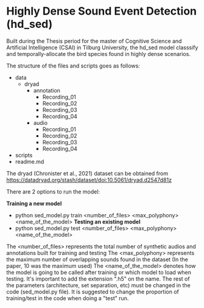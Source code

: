 # Highly Dense Sound Event Detection (hd_sed)

Built during the Thesis period for the master of Cognitive Science and Artificial Intelligence (CSAI) in Tilburg University, 
the hd_sed model classsify and temporally-allocate the bird species found in highly dense scenarios. 

The structure of the files and scripts goes as follows: 
- data 
    - dryad
        - annotation
            - Recording_01
            - Recording_02
            - Recording_03
            - Recording_04
        - audio
            - Recording_01
            - Recording_02
            - Recording_03
            - Recording_04
- scripts 
- readme.md

The dryad (Chronister et al., 2021) dataset can be obtained from https://datadryad.org/stash/dataset/doi:10.5061/dryad.d2547d81z

There are 2 options to run the model: 

**Training a new model**          
- python sed_model.py train <number_of_files> <max_polyphony> <name_of_the_model>
**Testing an existing model**     
- python sed_model.py test <number_of_files> <max_polyphony> <name_of_the_model>

The <number_of_files> represents the total number of synthetic audios and annotations built for training and testing 
The <max_polyphony> represents the maximum number of overlapping sounds found in the dataset (In the paper, 10 was the maximum used)
The <name_of_the_model> denotes how the model is going to be called after training or which model to load when testing. It's important to add the extension ".h5" on the name.
The rest of the parameters (architecture, set separation, etc) must be changed in the code (sed_model.py file). It is suggested to change the proportion of training/test in the code when doing a "test" run.  
 